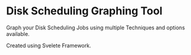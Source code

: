 # Disk Scheduling Graphing Tool

Graph your Disk Scheduling Jobs using multiple Techniques and options available.

Created using Svelete Framework.
